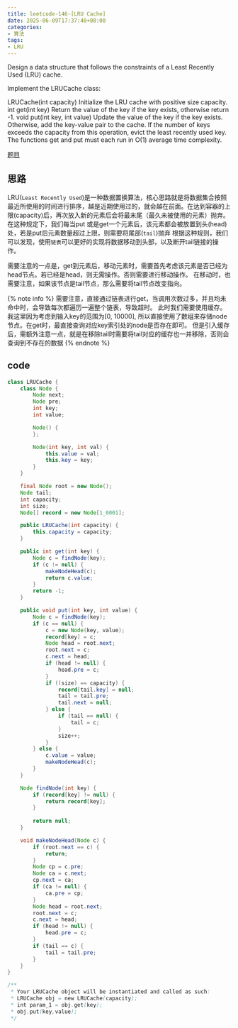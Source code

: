 ```yaml
---
title: leetcode-146-[LRU Cache]
date: 2025-06-09T17:37:40+08:00
categories: 
- 算法
tags:
- LRU
---
```


Design a data structure that follows the constraints of a Least Recently Used (LRU) cache.

Implement the LRUCache class:

LRUCache(int capacity) Initialize the LRU cache with positive size capacity.
int get(int key) Return the value of the key if the key exists, otherwise return -1.
void put(int key, int value) Update the value of the key if the key exists. Otherwise, add the key-value pair to the cache. If the number of keys exceeds the capacity from this operation, evict the least recently used key.
The functions get and put must each run in O(1) average time complexity.

<!--more-->
[题目](https://leetcode.cn/problems/lru-cache/description/)

## 思路
LRU(``Least Recently Used``)是一种数据置换算法，核心思路就是将数据集合按照最近所使用的时间进行排序，越是近期使用过的，就会越在前面。在达到容器的上限(capacity)后，再次放入新的元素后会将最末尾（最久未被使用的元素）抛弃。
在这种规定下，我们每当put 或是get一个元素后，该元素都会被放置到头(head)处，若是put后元素数量超过上限，则需要将尾部(``tail``)抛弃
根据这种规则，我们可以发现，使用``链表``可以更好的实现将数据移动到头部，以及断开tail链接的操作。

需要注意的一点是，get到元素后，移动元素时，需要首先考虑该元素是否已经为head节点。若已经是head，则无需操作。否则需要进行移动操作。
在移动时，也需要注意，如果该节点是tail节点，那么需要将tail节点改变指向。

{% note info %}
需要注意，直接通过链表进行get，当调用次数过多，并且均未命中时，会导致每次都遍历一遍整个链表，导致超时。
此时我们需要使用缓存。我这里因为考虑到输入key的范围为[0, 10000], 所以直接使用了数组来存储node节点。在get时，最直接查询对应key索引处的node是否存在即可。
但是引入缓存后，需额外注意一点，就是在移除tail时需要将tail对应的缓存也一并移除，否则会查询到不存在的数据
{% endnote %}


## code
```java
class LRUCache {
    class Node {
        Node next;
        Node pre;
        int key;
        int value;

        Node() {
        };

        Node(int key, int val) {
            this.value = val;
            this.key = key;
        }
    }

    final Node root = new Node();
    Node tail;
    int capacity;
    int size;
    Node[] record = new Node[1_0001];

    public LRUCache(int capacity) {
        this.capacity = capacity;
    }

    public int get(int key) {
        Node c = findNode(key);
        if (c != null) {
            makeNodeHead(c);
            return c.value;
        }
        return -1;
    }

    public void put(int key, int value) {
        Node c = findNode(key);
        if (c == null) {
            c = new Node(key, value);
            record[key] = c;
            Node head = root.next;
            root.next = c;
            c.next = head;
            if (head != null) {
                head.pre = c;
            }
            if ((size) == capacity) {
                record[tail.key] = null;
                tail = tail.pre;
                tail.next = null;
            } else {
                if (tail == null) {
                    tail = c;
                }
                size++;
            }
        } else {
            c.value = value;
            makeNodeHead(c);
        }
    }

    Node findNode(int key) {
        if (record[key] != null) {
            return record[key];
        }
        
        return null;
    }

    void makeNodeHead(Node c) {
        if (root.next == c) {
            return;
        }
        Node cp = c.pre;
        Node ca = c.next;
        cp.next = ca;
        if (ca != null) {
            ca.pre = cp;
        }
        Node head = root.next;
        root.next = c;
        c.next = head;
        if (head != null) {
            head.pre = c;
        }
        if (tail == c) {
            tail = tail.pre;
        }
    }
}

/**
 * Your LRUCache object will be instantiated and called as such:
 * LRUCache obj = new LRUCache(capacity);
 * int param_1 = obj.get(key);
 * obj.put(key,value);
 */
```
